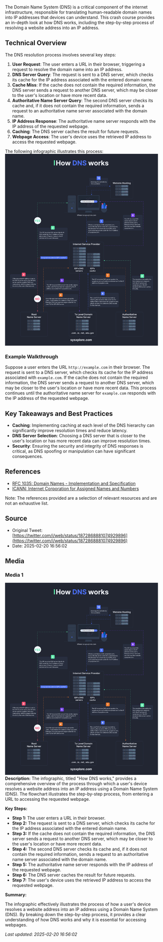 The Domain Name System (DNS) is a critical component of the internet infrastructure, responsible for translating human-readable domain names into IP addresses that devices can understand. This crash course provides an in-depth look at how DNS works, including the step-by-step process of resolving a website address into an IP address.

## Technical Overview
The DNS resolution process involves several key steps:

1. **User Request**: The user enters a URL in their browser, triggering a request to resolve the domain name into an IP address.
2. **DNS Server Query**: The request is sent to a DNS server, which checks its cache for the IP address associated with the entered domain name.
3. **Cache Miss**: If the cache does not contain the required information, the DNS server sends a request to another DNS server, which may be closer to the user's location or have more recent data.
4. **Authoritative Name Server Query**: The second DNS server checks its cache and, if it does not contain the required information, sends a request to an authoritative name server associated with the domain name.
5. **IP Address Response**: The authoritative name server responds with the IP address of the requested webpage.
6. **Caching**: The DNS server caches the result for future requests.
7. **Webpage Access**: The user's device uses the retrieved IP address to access the requested webpage.

The following infographic illustrates this process:
![How DNS works](media_0.jpg)

### Example Walkthrough
Suppose a user enters the URL `http://example.com` in their browser. The request is sent to a DNS server, which checks its cache for the IP address associated with `example.com`. If the cache does not contain the required information, the DNS server sends a request to another DNS server, which may be closer to the user's location or have more recent data. This process continues until the authoritative name server for `example.com` responds with the IP address of the requested webpage.

## Key Takeaways and Best Practices
* **Caching**: Implementing caching at each level of the DNS hierarchy can significantly improve resolution times and reduce latency.
* **DNS Server Selection**: Choosing a DNS server that is closer to the user's location or has more recent data can improve resolution times.
* **Security**: Ensuring the security and integrity of DNS responses is critical, as DNS spoofing or manipulation can have significant consequences.

## References
* [RFC 1035: Domain Names - Implementation and Specification](https://tools.ietf.org/html/rfc1035)
* [ICANN: Internet Corporation for Assigned Names and Numbers](https://www.icann.org/)

Note: The references provided are a selection of relevant resources and are not an exhaustive list.
## Source

- Original Tweet: [https://twitter.com/i/web/status/1872868881074929896](https://twitter.com/i/web/status/1872868881074929896)
- Date: 2025-02-20 16:56:02


## Media

### Media 1
![media_0](./media_0.jpg)
**Description:** The infographic, titled "How DNS works," provides a comprehensive overview of the process through which a user's device resolves a website address into an IP address using a Domain Name System (DNS). The flowchart illustrates the step-by-step process, from entering a URL to accessing the requested webpage.

**Key Steps:**

* **Step 1:** The user enters a URL in their browser.
* **Step 2:** The request is sent to a DNS server, which checks its cache for the IP address associated with the entered domain name.
* **Step 3:** If the cache does not contain the required information, the DNS server sends a request to another DNS server, which may be closer to the user's location or have more recent data.
* **Step 4:** The second DNS server checks its cache and, if it does not contain the required information, sends a request to an authoritative name server associated with the domain name.
* **Step 5:** The authoritative name server responds with the IP address of the requested webpage.
* **Step 6:** The DNS server caches the result for future requests.
* **Step 7:** The user's device uses the retrieved IP address to access the requested webpage.

**Summary:**

The infographic effectively illustrates the process of how a user's device resolves a website address into an IP address using a Domain Name System (DNS). By breaking down the step-by-step process, it provides a clear understanding of how DNS works and why it is essential for accessing webpages.

*Last updated: 2025-02-20 16:56:02*